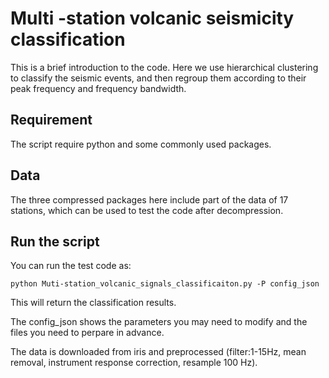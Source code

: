 # Multi -station volcanic seismicity classification

This is a brief introduction to the code. Here we use hierarchical clustering to classify the seismic events, and then regroup them
according to their peak frequency and frequency bandwidth.

## Requirement
The script require python and some commonly used packages.

## Data
The three compressed packages here include part of the data of 17 stations, which can be used to test the code after decompression.

## Run the script
You can run the test code as:
```
python Muti-station_volcanic_signals_classificaiton.py -P config_json
```
This will return the classification results.

The config_json shows the parameters you may need to modify and the files you need to perpare in advance.

The data is downloaded from iris and preprocessed (filter:1-15Hz, mean removal, instrument response correction, resample 100 Hz).
```


